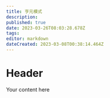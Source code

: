 ```yaml
---
title: 亨元模式
description: 
published: true
date: 2023-03-26T08:03:28.678Z
tags: 
editor: markdown
dateCreated: 2023-03-08T00:38:14.464Z
---
```


# Header
Your content here